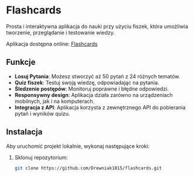 # Flashcards

Prosta i interaktywna aplikacja do nauki przy użyciu fiszek, która umożliwia tworzenie, przeglądanie i testowanie wiedzy.

Aplikacja dostępna online: [Flashcards](https://drewniak1015.github.io/FlashCards/)

## Funkcje

- **Losuj Pytania**: Możesz stworzyć aż 50 pytań z 24 różnych tematów.
- **Quiz fiszek**: Testuj swoją wiedzę, odpowiadając na pytania.
- **Śledzenie postępów**: Monitoruj poprawne i błędne odpowiedzi.
- **Responsywny design**: Aplikacja działa zarówno na urządzeniach mobilnych, jak i na komputerach.
- **Integracja z API**: Aplikacja korzysta z zewnętrznego API do pobierania pytań i wyników quizu.

## Instalacja

Aby uruchomić projekt lokalnie, wykonaj następujące kroki:

1. Sklonuj repozytorium:
   ```bash
   git clone https://github.com/Drewniak1015/flashcards.git

